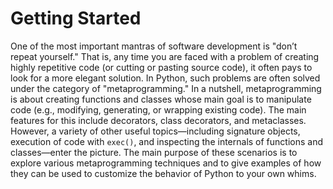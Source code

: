 # Getting Started

One of the most important mantras of software development is "don’t repeat yourself." That is, any time you are faced with a problem of creating highly repetitive code (or cutting or pasting source code), it often pays to look for a more elegant solution. In Python, such problems are often solved under the category of "metaprogramming." In a nutshell, metaprogramming is about creating functions and classes whose main goal is to manipulate code (e.g., modifying, generating, or wrapping existing code). The main features for this include decorators, class decorators, and metaclasses. However, a variety of other useful topics—​including signature objects, execution of code with `exec()`, and inspecting the internals of functions and classes—​enter the picture. The main purpose of these scenarios is to explore various metaprogramming techniques and to give examples of how they can be used to customize the behavior of Python to your own whims.
